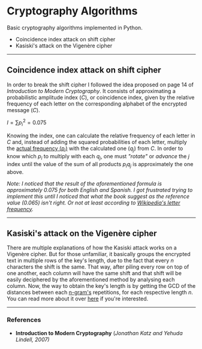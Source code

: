 # Cryptography Algorithms
Basic cryptography algorithms implemented in Python.

* Coincidence index attack on shift cipher
* Kasiski's attack on the Vigenère cipher

---
## Coincidence index attack on shift cipher
In order to break the shift cipher I followed the idea proposed on page 14 of _Introduction to Modern Cryptography_. It consists of approximating a probabilistic amplitude index (*C*), or coincidence index, given by the relative frequency of each letter on the corresponding alphabet of the encrypted message (*C*).

$I = \sum p_i^2 = 0.075$

Knowing the index, one can calculate the relative frequency of each letter in *C* and, instead of adding the squared probabilities of each letter, multiply the [actual frequency (_p<sub>i</sub>_)](https://en.wikipedia.org/wiki/Letter_frequency) with the calculated one (*q<sub>j</sub>*) from *C*. In order to know which *p<sub>i</sub>* to multiply with each *q<sub>j</sub>*, one must *"rotate"* or *advance* the *j* index until the value of the sum of all products *p<sub>i</sub>q<sub>j</sub>* is approximately the one above.

*Note: I noticed that the result of the aforementioned formula is approximately 0.075 for both English and Spanish. I got frustrated trying to implement this until I noticed that what the book suggest as the reference value (0.065) isn't right. Or not at least according to [Wikipedia's letter frequency](https://en.wikipedia.org/wiki/Letter_frequency).*


---
## Kasiski's attack on the Vigenère cipher
There are multiple explanations of how the Kasiski attack works on a Vigenère cipher. But for those unfamiliar, it basically groups the encrypted text in multiple rows of the key's length, due to the fact that every *n* characters the shift is the same. That way, after piling every row on top of one another, each column will have the same shift and that shift will be easily deciphered by the aforementioned method by analysing each column. Now, the way to obtain the key's length is by getting the GCD of the distances between each [n-gram's](https://en.wikipedia.org/wiki/N-gram) repetitions, for each respective length *n*. You can read more about it over [here](https://pages.mtu.edu/~shene/NSF-4/Tutorial/VIG/Vig-Kasiski.html) if you're interested.



---
### References
- **Introduction to Modern Cryptography** (*Jonathan Katz and Yehuda Lindell, 2007)*